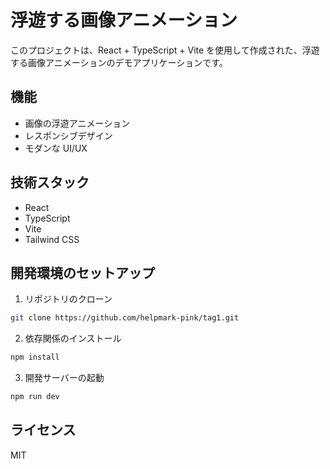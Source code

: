# 浮遊する画像アニメーション

このプロジェクトは、React + TypeScript + Vite を使用して作成された、浮遊する画像アニメーションのデモアプリケーションです。

## 機能

- 画像の浮遊アニメーション
- レスポンシブデザイン
- モダンな UI/UX

## 技術スタック

- React
- TypeScript
- Vite
- Tailwind CSS

## 開発環境のセットアップ

1. リポジトリのクローン

```bash
git clone https://github.com/helpmark-pink/tag1.git
```

2. 依存関係のインストール

```bash
npm install
```

3. 開発サーバーの起動

```bash
npm run dev
```

## ライセンス

MIT
